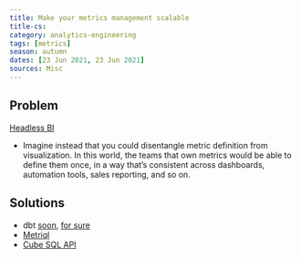 ```yaml
---
title: Make your metrics management scalable
title-cs: 
category: analytics-engineering
tags: [metrics]
season: autumn
dates: [23 Jun 2021, 23 Jun 2021]
sources: Misc
---
```


## Problem
[Headless BI](https://basecase.vc/blog/headless-bi)
* Imagine instead that you could disentangle metric definition from visualization. In this world, the teams that own metrics would be able to define them once, in a way that’s consistent across dashboards, automation tools, sales reporting, and so on.

## Solutions
- dbt [soon](https://github.com/dbt-labs/dbt-core/issues/4071), [for sure](https://github.com/dbt-labs/dbt-core/pull/4235)
- [Metriql](https://metriql.com/)
- [Cube SQL API](https://cube.dev/docs/backend/sql)